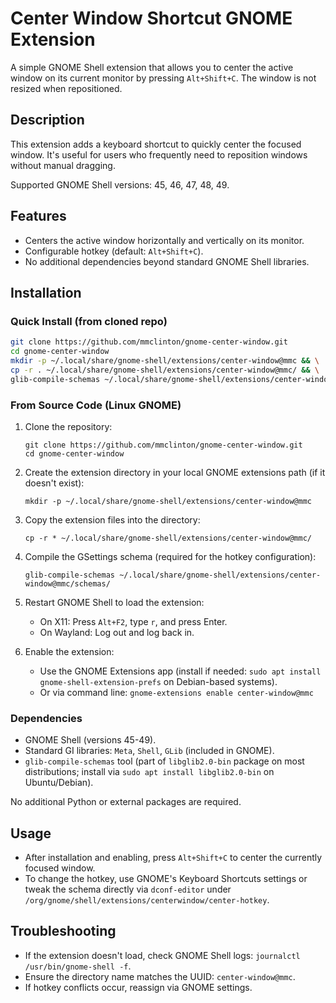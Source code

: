 # Center Window Shortcut GNOME Extension

A simple GNOME Shell extension that allows you to center the active window on its current monitor by pressing `Alt+Shift+C`. The window is not resized when repositioned. 

## Description

This extension adds a keyboard shortcut to quickly center the focused window. It's useful for users who frequently need to reposition windows without manual dragging.

Supported GNOME Shell versions: 45, 46, 47, 48, 49.

## Features

- Centers the active window horizontally and vertically on its monitor.
- Configurable hotkey (default: `Alt+Shift+C`).
- No additional dependencies beyond standard GNOME Shell libraries.

## Installation

### Quick Install (from cloned repo)

```bash
git clone https://github.com/mmclinton/gnome-center-window.git
cd gnome-center-window
mkdir -p ~/.local/share/gnome-shell/extensions/center-window@mmc && \
cp -r . ~/.local/share/gnome-shell/extensions/center-window@mmc/ && \
glib-compile-schemas ~/.local/share/gnome-shell/extensions/center-window@mmc/schemas/
```

### From Source Code (Linux GNOME)

1. Clone the repository:
   ```
   git clone https://github.com/mmclinton/gnome-center-window.git
   cd gnome-center-window
   ```

2. Create the extension directory in your local GNOME extensions path (if it doesn't exist):
   ```
   mkdir -p ~/.local/share/gnome-shell/extensions/center-window@mmc
   ```

3. Copy the extension files into the directory:
   ```
   cp -r * ~/.local/share/gnome-shell/extensions/center-window@mmc/
   ```

4. Compile the GSettings schema (required for the hotkey configuration):
   ```
   glib-compile-schemas ~/.local/share/gnome-shell/extensions/center-window@mmc/schemas/
   ```

5. Restart GNOME Shell to load the extension:
   - On X11: Press `Alt+F2`, type `r`, and press Enter.
   - On Wayland: Log out and log back in.

6. Enable the extension:
   - Use the GNOME Extensions app (install if needed: `sudo apt install gnome-shell-extension-prefs` on Debian-based systems).
   - Or via command line: `gnome-extensions enable center-window@mmc`

### Dependencies

- GNOME Shell (versions 45-49).
- Standard GI libraries: `Meta`, `Shell`, `GLib` (included in GNOME).
- `glib-compile-schemas` tool (part of `libglib2.0-bin` package on most distributions; install via `sudo apt install libglib2.0-bin` on Ubuntu/Debian).

No additional Python or external packages are required.

## Usage

- After installation and enabling, press `Alt+Shift+C` to center the currently focused window.
- To change the hotkey, use GNOME's Keyboard Shortcuts settings or tweak the schema directly via `dconf-editor` under `/org/gnome/shell/extensions/centerwindow/center-hotkey`.

## Troubleshooting

- If the extension doesn't load, check GNOME Shell logs: `journalctl /usr/bin/gnome-shell -f`.
- Ensure the directory name matches the UUID: `center-window@mmc`.
- If hotkey conflicts occur, reassign via GNOME settings.

